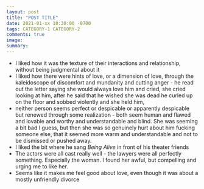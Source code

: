 ```yaml
---
layout: post
title: "POST TITLE"
date: 2021-01-xx 10:30:00 -0700
tags: CATEGORY-1 CATEGORY-2
comments: true
image:
summary:
---
```

<!--ex-->

- I liked how it was the texture of their interactions and relationship, without being judgmental about it
- I liked how there were hints of love, or a dimension of love, through the kaleidoscope of discomfort and mundanity and cutting anger - he read out the letter saying she would always love him and cried, she cried looking at him, after he said that he wished she was dead he curled up on the floor and sobbed violently and she held him,
- neither person seems perfect or despicable or apparently despicable but renewed through some realization - both seem human and flawed and lovable and worthy and understandable and blind. She was seeming a bit bad I guess, but then she was so genuinely hurt about him fucking someone else, that it seemed more warm and understandable and not to be dismissed or pushed away.
- I liked the bit where he sang *Being Alive* in front of his theater friends
- The actors were all cast really well - the lawyers were all perfectly something. Especially the woman. I found her awful, but compelling and urging me to like her.  
- Seems like it makes me feel good about love, even though it was about a mostly unfriendly divorce
